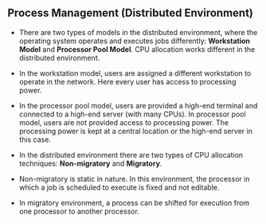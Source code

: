 ## Process Management (Distributed Environment)

- There are two types of models in the distributed environment, where the operating system operates and executes jobs differently: **Workstation Model** and **Processor Pool Model**. CPU allocation works different in the distributed environment. 


- In the workstation model, users are assigned a different workstation to operate in the network. Here every user has access to processing power. 


- In the processor pool model, users are provided a high-end terminal and connected to a high-end server (with many CPUs). In processor pool model, users are not provided access to processing power. The processing power is kept at a central location or the high-end server in this case.

 
- In the distributed environment there are two types of CPU allocation techniques: **Non-migratory** and **Migratory**. 


- Non-migratory is static in nature. In this environment, the processor in which a job is scheduled to execute is fixed and not editable. 


- In migratory environment, a process can be shifted for execution from one processor to another processor.